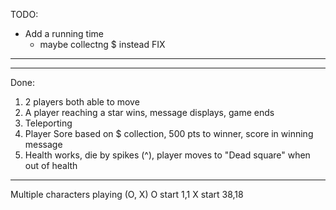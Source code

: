 TODO:
* Add a running time
	- maybe collectng $ instead
FIX
-------
************************************************************************
Done:
1. 2 players both able to move
2. A player reaching a star wins, message displays, game ends
3. Teleporting
4. Player Sore based on $ collection, 500 pts to winner, score in winning message
5. Health works, die by spikes (^), player moves to "Dead square" when out of health

************************************************************************



Multiple characters playing (O, X)
O start 1,1
X start 38,18
